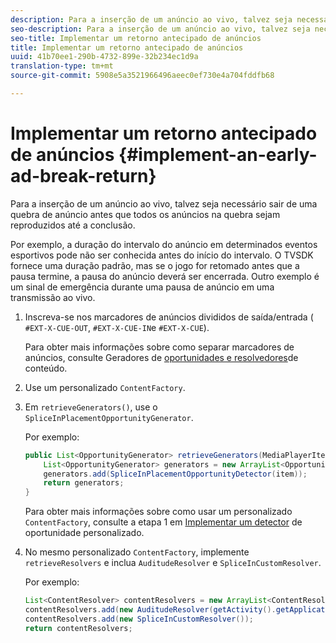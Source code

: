 ```yaml
---
description: Para a inserção de um anúncio ao vivo, talvez seja necessário sair de uma quebra de anúncio antes que todos os anúncios na quebra sejam reproduzidos até a conclusão.
seo-description: Para a inserção de um anúncio ao vivo, talvez seja necessário sair de uma quebra de anúncio antes que todos os anúncios na quebra sejam reproduzidos até a conclusão.
seo-title: Implementar um retorno antecipado de anúncios
title: Implementar um retorno antecipado de anúncios
uuid: 41b70ee1-290b-4732-899e-32b234ec1d9a
translation-type: tm+mt
source-git-commit: 5908e5a3521966496aeec0ef730e4a704fddfb68

---
```



# Implementar um retorno antecipado de anúncios {#implement-an-early-ad-break-return}

Para a inserção de um anúncio ao vivo, talvez seja necessário sair de uma quebra de anúncio antes que todos os anúncios na quebra sejam reproduzidos até a conclusão.

Por exemplo, a duração do intervalo do anúncio em determinados eventos esportivos pode não ser conhecida antes do início do intervalo. O TVSDK fornece uma duração padrão, mas se o jogo for retomado antes que a pausa termine, a pausa do anúncio deverá ser encerrada. Outro exemplo é um sinal de emergência durante uma pausa de anúncio em uma transmissão ao vivo.

1. Inscreva-se nos marcadores de anúncios divididos de saída/entrada ( `#EXT-X-CUE-OUT`, `#EXT-X-CUE-IN`e `#EXT-X-CUE`).

   Para obter mais informações sobre como separar marcadores de anúncios, consulte Geradores de [oportunidades e resolvedores](../../../tvsdk-1.4-for-android/content-resolver/android-1.4-content-resolver-about.md)de conteúdo.
1. Use um personalizado `ContentFactory`.
1. Em `retrieveGenerators()`, use o `SpliceInPlacementOpportunityGenerator`.

   Por exemplo:

   ```java
   public List<OpportunityGenerator> retrieveGenerators(MediaPlayerItem item) { 
       List<OpportunityGenerator> generators = new ArrayList<OpportunityGenerator>(); 
       generators.add(SpliceInPlacementOpportunityDetector(item)); 
       return generators; 
   }
   ```

   Para obter mais informações sobre como usar um personalizado `ContentFactory`, consulte a etapa 1 em [Implementar um detector](../../../tvsdk-1.4-for-android/content-resolver/android-1.4-opp-detector-impl.md) de oportunidade personalizado.

1. No mesmo personalizado `ContentFactory`, implemente `retrieveResolvers` e inclua `AuditudeResolver` e `SpliceInCustomResolver`.

   Por exemplo:

   ```java
   List<ContentResolver> contentResolvers = new ArrayList<ContentResolver>(); 
   contentResolvers.add(new AuditudeResolver(getActivity().getApplicationContext())); 
   contentResolvers.add(new SpliceInCustomResolver()); 
   return contentResolvers;
   ```

